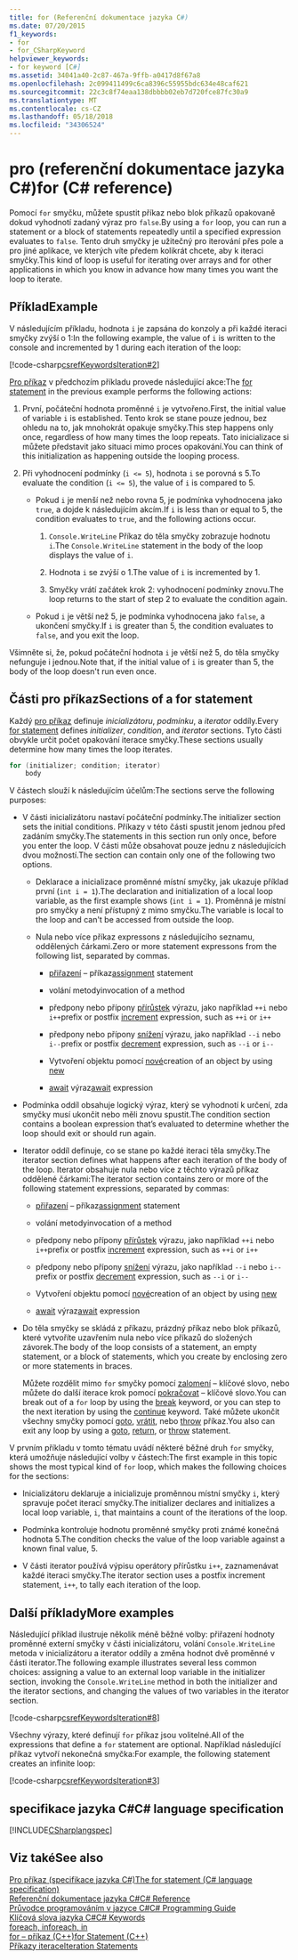 ```yaml
---
title: for (Referenční dokumentace jazyka C#)
ms.date: 07/20/2015
f1_keywords:
- for
- for_CSharpKeyword
helpviewer_keywords:
- for keyword [C#]
ms.assetid: 34041a40-2c87-467a-9ffb-a0417d8f67a8
ms.openlocfilehash: 2c099411499c6ca8396c55955bdc634e48caf621
ms.sourcegitcommit: 22c3c8f74eaa138dbbbb02eb7d720fce87fc30a9
ms.translationtype: MT
ms.contentlocale: cs-CZ
ms.lasthandoff: 05/18/2018
ms.locfileid: "34306524"
---
```

# <a name="for-c-reference"></a><span data-ttu-id="d7878-102">pro (referenční dokumentace jazyka C#)</span><span class="sxs-lookup"><span data-stu-id="d7878-102">for (C# reference)</span></span>

<span data-ttu-id="d7878-103">Pomocí `for` smyčku, můžete spustit příkaz nebo blok příkazů opakovaně dokud vyhodnotí zadaný výraz pro `false`.</span><span class="sxs-lookup"><span data-stu-id="d7878-103">By using a `for` loop, you can run a statement or a block of statements repeatedly until a specified expression evaluates to `false`.</span></span> <span data-ttu-id="d7878-104">Tento druh smyčky je užitečný pro iterování přes pole a pro jiné aplikace, ve kterých víte předem kolikrát chcete, aby k iteraci smyčky.</span><span class="sxs-lookup"><span data-stu-id="d7878-104">This kind of loop is useful for iterating over arrays and for other applications in which you know in advance how many times you want the loop to iterate.</span></span>
  
## <a name="example"></a><span data-ttu-id="d7878-105">Příklad</span><span class="sxs-lookup"><span data-stu-id="d7878-105">Example</span></span>

<span data-ttu-id="d7878-106">V následujícím příkladu, hodnota `i` je zapsána do konzoly a při každé iteraci smyčky zvýší o 1:</span><span class="sxs-lookup"><span data-stu-id="d7878-106">In the following example, the value of `i` is written to the console and incremented by 1 during each iteration of the loop:</span></span>
  
[!code-csharp[csrefKeywordsIteration#2](../../../csharp/language-reference/keywords/codesnippet/CSharp/for_1.cs)]
  
<span data-ttu-id="d7878-107">[Pro příkaz](/dotnet/csharp/language-reference/language-specification/statements#the-for-statement) v předchozím příkladu provede následující akce:</span><span class="sxs-lookup"><span data-stu-id="d7878-107">The [for statement](/dotnet/csharp/language-reference/language-specification/statements#the-for-statement) in the previous example performs the following actions:</span></span>
  
1.  <span data-ttu-id="d7878-108">První, počáteční hodnota proměnné `i` je vytvořeno.</span><span class="sxs-lookup"><span data-stu-id="d7878-108">First, the initial value of variable `i` is established.</span></span> <span data-ttu-id="d7878-109">Tento krok se stane pouze jednou, bez ohledu na to, jak mnohokrát opakuje smyčky.</span><span class="sxs-lookup"><span data-stu-id="d7878-109">This step happens only once, regardless of how many times the loop repeats.</span></span> <span data-ttu-id="d7878-110">Tato inicializace si můžete představit jako situaci mimo proces opakování.</span><span class="sxs-lookup"><span data-stu-id="d7878-110">You can think of this initialization as happening outside the looping process.</span></span>
  
2.  <span data-ttu-id="d7878-111">Při vyhodnocení podmínky (`i <= 5`), hodnota `i` se porovná s 5.</span><span class="sxs-lookup"><span data-stu-id="d7878-111">To evaluate the condition (`i <= 5`), the value of `i` is compared to 5.</span></span>
  
    -   <span data-ttu-id="d7878-112">Pokud `i` je menší než nebo rovna 5, je podmínka vyhodnocena jako `true`, a dojde k následujícím akcím.</span><span class="sxs-lookup"><span data-stu-id="d7878-112">If `i` is less than or equal to 5, the condition evaluates to `true`, and the following actions occur.</span></span>  
  
        1.  <span data-ttu-id="d7878-113">`Console.WriteLine` Příkaz do těla smyčky zobrazuje hodnotu `i`.</span><span class="sxs-lookup"><span data-stu-id="d7878-113">The `Console.WriteLine` statement in the body of the loop displays the value of `i`.</span></span>  
  
        2.  <span data-ttu-id="d7878-114">Hodnota `i` se zvýší o 1.</span><span class="sxs-lookup"><span data-stu-id="d7878-114">The value of `i` is incremented by 1.</span></span>  
  
        3.  <span data-ttu-id="d7878-115">Smyčky vrátí začátek krok 2: vyhodnocení podmínky znovu.</span><span class="sxs-lookup"><span data-stu-id="d7878-115">The loop returns to the start of step 2 to evaluate the condition again.</span></span>  
  
    -   <span data-ttu-id="d7878-116">Pokud `i` je větší než 5, je podmínka vyhodnocena jako `false`, a ukončení smyčky.</span><span class="sxs-lookup"><span data-stu-id="d7878-116">If `i` is greater than 5, the condition evaluates to `false`, and you exit the loop.</span></span>  
  
<span data-ttu-id="d7878-117">Všimněte si, že, pokud počáteční hodnota `i` je větší než 5, do těla smyčky nefunguje i jednou.</span><span class="sxs-lookup"><span data-stu-id="d7878-117">Note that, if the initial value of `i` is greater than 5, the body of the loop doesn't run even once.</span></span>

## <a name="sections-of-a-for-statement"></a><span data-ttu-id="d7878-118">Části pro příkaz</span><span class="sxs-lookup"><span data-stu-id="d7878-118">Sections of a for statement</span></span>
  
<span data-ttu-id="d7878-119">Každý [pro příkaz](/dotnet/csharp/language-reference/language-specification/statements#the-for-statement) definuje *inicializátoru*, *podmínku*, a *iterator* oddíly.</span><span class="sxs-lookup"><span data-stu-id="d7878-119">Every [for statement](/dotnet/csharp/language-reference/language-specification/statements#the-for-statement) defines *initializer*, *condition*, and *iterator* sections.</span></span> <span data-ttu-id="d7878-120">Tyto části obvykle určit počet opakování iterace smyčky.</span><span class="sxs-lookup"><span data-stu-id="d7878-120">These sections usually determine how many times the loop iterates.</span></span>  
  
```csharp  
for (initializer; condition; iterator)  
    body  
```  
  
<span data-ttu-id="d7878-121">V částech slouží k následujícím účelům:</span><span class="sxs-lookup"><span data-stu-id="d7878-121">The sections serve the following purposes:</span></span>
  
-   <span data-ttu-id="d7878-122">V části inicializátoru nastaví počáteční podmínky.</span><span class="sxs-lookup"><span data-stu-id="d7878-122">The initializer section sets the initial conditions.</span></span> <span data-ttu-id="d7878-123">Příkazy v této části spustit jenom jednou před zadáním smyčky.</span><span class="sxs-lookup"><span data-stu-id="d7878-123">The statements in this section run only once, before you enter the loop.</span></span> <span data-ttu-id="d7878-124">V části může obsahovat pouze jednu z následujících dvou možností.</span><span class="sxs-lookup"><span data-stu-id="d7878-124">The section can contain only one of the following two options.</span></span>  
  
    -   <span data-ttu-id="d7878-125">Deklarace a inicializace proměnné místní smyčky, jak ukazuje příklad první (`int i = 1`).</span><span class="sxs-lookup"><span data-stu-id="d7878-125">The declaration and initialization of a local loop variable, as the first example shows (`int i = 1`).</span></span> <span data-ttu-id="d7878-126">Proměnná je místní pro smyčky a není přístupný z mimo smyčku.</span><span class="sxs-lookup"><span data-stu-id="d7878-126">The variable is local to the loop and can't be accessed from outside the loop.</span></span>  
  
    -   <span data-ttu-id="d7878-127">Nula nebo více příkaz expressons z následujícího seznamu, oddělených čárkami.</span><span class="sxs-lookup"><span data-stu-id="d7878-127">Zero or more statement expressons from the following list, separated by commas.</span></span>  
  
        -   <span data-ttu-id="d7878-128">[přiřazení](../../../csharp/language-reference/operators/assignment-operator.md) – příkaz</span><span class="sxs-lookup"><span data-stu-id="d7878-128">[assignment](../../../csharp/language-reference/operators/assignment-operator.md) statement</span></span>  
  
        -   <span data-ttu-id="d7878-129">volání metody</span><span class="sxs-lookup"><span data-stu-id="d7878-129">invocation of a method</span></span>  
  
        -   <span data-ttu-id="d7878-130">předpony nebo přípony [přírůstek](../../../csharp/language-reference/operators/increment-operator.md) výrazu, jako například `++i` nebo `i++`</span><span class="sxs-lookup"><span data-stu-id="d7878-130">prefix or postfix [increment](../../../csharp/language-reference/operators/increment-operator.md) expression, such as `++i` or `i++`</span></span>  
  
        -   <span data-ttu-id="d7878-131">předpony nebo přípony [snížení](../../../csharp/language-reference/operators/decrement-operator.md) výrazu, jako například `--i` nebo `i--`</span><span class="sxs-lookup"><span data-stu-id="d7878-131">prefix or postfix [decrement](../../../csharp/language-reference/operators/decrement-operator.md) expression, such as `--i` or `i--`</span></span>  
  
        -   <span data-ttu-id="d7878-132">Vytvoření objektu pomocí [nové](../../../csharp/language-reference/keywords/new-operator.md)</span><span class="sxs-lookup"><span data-stu-id="d7878-132">creation of an object by using [new](../../../csharp/language-reference/keywords/new-operator.md)</span></span>  
  
        -   <span data-ttu-id="d7878-133">[await](../../../csharp/language-reference/keywords/await.md) výraz</span><span class="sxs-lookup"><span data-stu-id="d7878-133">[await](../../../csharp/language-reference/keywords/await.md) expression</span></span>  
  
-   <span data-ttu-id="d7878-134">Podmínka oddíl obsahuje logický výraz, který se vyhodnotí k určení, zda smyčky musí ukončit nebo měli znovu spustit.</span><span class="sxs-lookup"><span data-stu-id="d7878-134">The condition section contains a boolean expression that’s evaluated to determine whether the loop should exit or should run again.</span></span>  
  
-   <span data-ttu-id="d7878-135">Iterator oddíl definuje, co se stane po každé iteraci těla smyčky.</span><span class="sxs-lookup"><span data-stu-id="d7878-135">The iterator section defines what happens after each iteration of the body of the loop.</span></span> <span data-ttu-id="d7878-136">Iterator obsahuje nula nebo více z těchto výrazů příkaz oddělené čárkami:</span><span class="sxs-lookup"><span data-stu-id="d7878-136">The iterator section contains zero or more of the following statement expressions, separated by commas:</span></span>  
  
    -   <span data-ttu-id="d7878-137">[přiřazení](../../../csharp/language-reference/operators/assignment-operator.md) – příkaz</span><span class="sxs-lookup"><span data-stu-id="d7878-137">[assignment](../../../csharp/language-reference/operators/assignment-operator.md) statement</span></span>  
  
    -   <span data-ttu-id="d7878-138">volání metody</span><span class="sxs-lookup"><span data-stu-id="d7878-138">invocation of a method</span></span>  
  
    -   <span data-ttu-id="d7878-139">předpony nebo přípony [přírůstek](../../../csharp/language-reference/operators/increment-operator.md) výrazu, jako například `++i` nebo `i++`</span><span class="sxs-lookup"><span data-stu-id="d7878-139">prefix or postfix [increment](../../../csharp/language-reference/operators/increment-operator.md) expression, such as `++i` or `i++`</span></span>  
  
    -   <span data-ttu-id="d7878-140">předpony nebo přípony [snížení](../../../csharp/language-reference/operators/decrement-operator.md) výrazu, jako například `--i` nebo `i--`</span><span class="sxs-lookup"><span data-stu-id="d7878-140">prefix or postfix [decrement](../../../csharp/language-reference/operators/decrement-operator.md) expression, such as `--i` or `i--`</span></span>  
  
    -   <span data-ttu-id="d7878-141">Vytvoření objektu pomocí [nové](../../../csharp/language-reference/keywords/new-operator.md)</span><span class="sxs-lookup"><span data-stu-id="d7878-141">creation of an object by using [new](../../../csharp/language-reference/keywords/new-operator.md)</span></span>  
  
    -   <span data-ttu-id="d7878-142">[await](../../../csharp/language-reference/keywords/await.md) výraz</span><span class="sxs-lookup"><span data-stu-id="d7878-142">[await](../../../csharp/language-reference/keywords/await.md) expression</span></span>  
  
-   <span data-ttu-id="d7878-143">Do těla smyčky se skládá z příkazu, prázdný příkaz nebo blok příkazů, které vytvoříte uzavřením nula nebo více příkazů do složených závorek.</span><span class="sxs-lookup"><span data-stu-id="d7878-143">The body of the loop consists of a statement, an empty statement, or a block of statements, which you create by enclosing zero or more statements in braces.</span></span>  
  
     <span data-ttu-id="d7878-144">Můžete rozdělit mimo `for` smyčky pomocí [zalomení](../../../csharp/language-reference/keywords/break.md) – klíčové slovo, nebo můžete do další iterace krok pomocí [pokračovat](../../../csharp/language-reference/keywords/continue.md) – klíčové slovo.</span><span class="sxs-lookup"><span data-stu-id="d7878-144">You can break out of a `for` loop by using the [break](../../../csharp/language-reference/keywords/break.md) keyword, or you can step to the next iteration by using the [continue](../../../csharp/language-reference/keywords/continue.md) keyword.</span></span> <span data-ttu-id="d7878-145">Také můžete ukončit všechny smyčky pomocí [goto](../../../csharp/language-reference/keywords/goto.md), [vrátit](../../../csharp/language-reference/keywords/return.md), nebo [throw](../../../csharp/language-reference/keywords/throw.md) příkaz.</span><span class="sxs-lookup"><span data-stu-id="d7878-145">You also can exit any loop by using a [goto](../../../csharp/language-reference/keywords/goto.md), [return](../../../csharp/language-reference/keywords/return.md), or [throw](../../../csharp/language-reference/keywords/throw.md) statement.</span></span>  
  
<span data-ttu-id="d7878-146">V prvním příkladu v tomto tématu uvádí některé běžné druh `for` smyčky, která umožňuje následující volby v částech:</span><span class="sxs-lookup"><span data-stu-id="d7878-146">The first example in this topic shows the most typical kind of `for` loop, which makes the following choices for the sections:</span></span>
  
-   <span data-ttu-id="d7878-147">Inicializátoru deklaruje a inicializuje proměnnou místní smyčky `i`, který spravuje počet iterací smyčky.</span><span class="sxs-lookup"><span data-stu-id="d7878-147">The initializer declares and initializes a local loop variable, `i`, that maintains a count of the iterations of the loop.</span></span>  
  
-   <span data-ttu-id="d7878-148">Podmínka kontroluje hodnotu proměnné smyčky proti známé konečná hodnota 5.</span><span class="sxs-lookup"><span data-stu-id="d7878-148">The condition checks the value of the loop variable against a known final value, 5.</span></span>  
  
-   <span data-ttu-id="d7878-149">V části iterator používá výpisu operátory přírůstku `i++`, zaznamenávat každé iteraci smyčky.</span><span class="sxs-lookup"><span data-stu-id="d7878-149">The iterator section uses a postfix increment statement, `i++`, to tally each iteration of the loop.</span></span>

## <a name="more-examples"></a><span data-ttu-id="d7878-150">Další příklady</span><span class="sxs-lookup"><span data-stu-id="d7878-150">More examples</span></span>
  
<span data-ttu-id="d7878-151">Následující příklad ilustruje několik méně běžné volby: přiřazení hodnoty proměnné externí smyčky v části inicializátoru, volání `Console.WriteLine` metoda v inicializátoru a iterator oddíly a změna hodnot dvě proměnné v části iterator.</span><span class="sxs-lookup"><span data-stu-id="d7878-151">The following example illustrates several less common choices: assigning a value to an external loop variable in the initializer section, invoking the `Console.WriteLine` method in both the initializer and the iterator sections, and changing the values of two variables in the iterator section.</span></span>
  
[!code-csharp[csrefKeywordsIteration#8](../../../csharp/language-reference/keywords/codesnippet/CSharp/for_2.cs)]  
  
<span data-ttu-id="d7878-152">Všechny výrazy, které definují `for` příkaz jsou volitelné.</span><span class="sxs-lookup"><span data-stu-id="d7878-152">All of the expressions that define a `for` statement are optional.</span></span> <span data-ttu-id="d7878-153">Například následující příkaz vytvoří nekonečná smyčka:</span><span class="sxs-lookup"><span data-stu-id="d7878-153">For example, the following statement creates an infinite loop:</span></span>
  
[!code-csharp[csrefKeywordsIteration#3](../../../csharp/language-reference/keywords/codesnippet/CSharp/for_3.cs)]  
  
## <a name="c-language-specification"></a><span data-ttu-id="d7878-154">specifikace jazyka C#</span><span class="sxs-lookup"><span data-stu-id="d7878-154">C# language specification</span></span>  

[!INCLUDE[CSharplangspec](~/includes/csharplangspec-md.md)]
  
## <a name="see-also"></a><span data-ttu-id="d7878-155">Viz také</span><span class="sxs-lookup"><span data-stu-id="d7878-155">See also</span></span>

[<span data-ttu-id="d7878-156">Pro příkaz (specifikace jazyka C#)</span><span class="sxs-lookup"><span data-stu-id="d7878-156">The for statement (C# language specification)</span></span>](/dotnet/csharp/language-reference/language-specification/statements#the-for-statement)  
[<span data-ttu-id="d7878-157">Referenční dokumentace jazyka C#</span><span class="sxs-lookup"><span data-stu-id="d7878-157">C# Reference</span></span>](../../../csharp/language-reference/index.md)  
[<span data-ttu-id="d7878-158">Průvodce programováním v jazyce C#</span><span class="sxs-lookup"><span data-stu-id="d7878-158">C# Programming Guide</span></span>](../../../csharp/programming-guide/index.md)  
[<span data-ttu-id="d7878-159">Klíčová slova jazyka C#</span><span class="sxs-lookup"><span data-stu-id="d7878-159">C# Keywords</span></span>](../../../csharp/language-reference/keywords/index.md)  
[<span data-ttu-id="d7878-160">foreach, in</span><span class="sxs-lookup"><span data-stu-id="d7878-160">foreach, in</span></span>](../../../csharp/language-reference/keywords/foreach-in.md)  
[<span data-ttu-id="d7878-161">for – příkaz (C++)</span><span class="sxs-lookup"><span data-stu-id="d7878-161">for Statement (C++)</span></span>](/cpp/cpp/for-statement-cpp)  
[<span data-ttu-id="d7878-162">Příkazy iterace</span><span class="sxs-lookup"><span data-stu-id="d7878-162">Iteration Statements</span></span>](../../../csharp/language-reference/keywords/iteration-statements.md)
